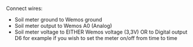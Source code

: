 Connect wires:
- Soil meter ground to Wemos ground
- Soil meter output to Wemos A0 (Analog)
- Soil meter voltage to EITHER Wemos voltage (3,3V) OR to Digital output D6 for example if you wish to set the meter on/off from time to time



